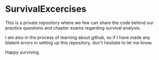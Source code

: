 SurvivalExcercises
==================
This is a private repository where we few can share the code behind our practice questions and chapter exams regarding survival analysis. 

I am also in the process of learning about github, so if I have made any blatent errors in
setting up this repository, don't hesitate to let me know.

Happy surviving.
